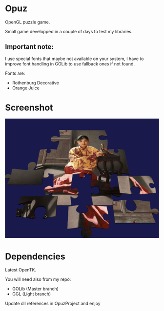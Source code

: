 Opuz
=====
OpenGL puzzle game.

Small game developped in a couple of days to test my libraries.

Important note:
---------------

I use special fonts that maybe not available on your system,
I have to improve font handling in GOLib to use fallback ones if not found.

Fonts are:
- Rothenburg Decorative
- Orange Juice

Screenshot
==========

![Opuz](/Screenshot.png?raw=true "Opuz")

Dependencies
============

Latest OpenTK.

You will need also from my repo:

- GOLib (Master branch)
- GGL (Light branch)

Update dll references in OpuzProject and enjoy

